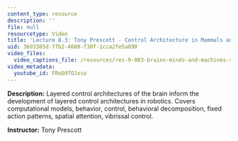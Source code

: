 ```yaml
---
content_type: resource
description: ''
file: null
resourcetype: Video
title: 'Lecture 8.3: Tony Prescott - Control Architecture in Mammals and Robots'
uid: 3693385d-7fb2-4600-f30f-1cca2fe5a890
video_files:
  video_captions_file: /resources/res-9-003-brains-minds-and-machines-summer-course-summer-2015/unit-8.-robotics/lecture-8.3-tony-prescott-control-architecture-in-mammals-and-robots/FRoD9TOJxso.vtt
video_metadata:
  youtube_id: FRoD9TOJxso
---
```


**Description:** Layered control architectures of the brain inform the development of layered control architectures in robotics. Covers computational models, behavior, control, behavioral decomposition, fixed action patterns, spatial attention, vibrissal control.

**Instructor:** Tony Prescott